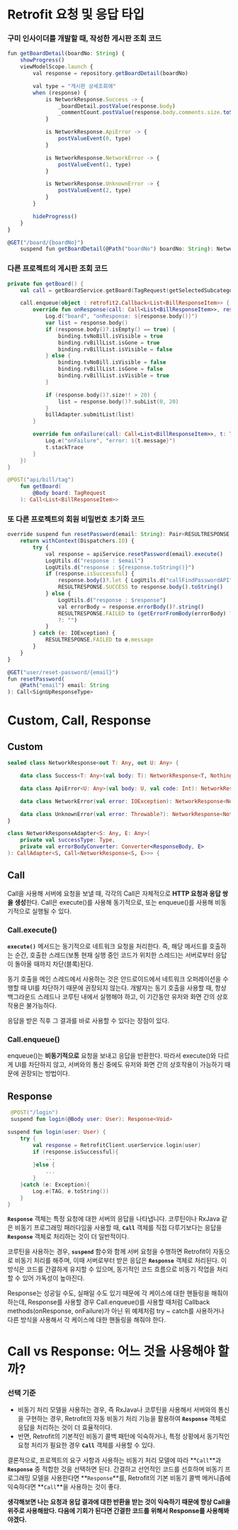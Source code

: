 # Retrofit 요청 및 응답 타입

### 구미 인사이더를 개발할 때, 작성한 게시판 조회 코드
```jsx
fun getBoardDetail(boardNo: String) {
    showProgress()
    viewModelScope.launch {
        val response = repository.getBoardDetail(boardNo)

        val type = "게시판 상세조회에"
        when (response) {
            is NetworkResponse.Success -> {
                _boardDetail.postValue(response.body)
                _commentCount.postValue(response.body.comments.size.toString())
            }

            is NetworkResponse.ApiError -> {
                postValueEvent(0, type)
            }

            is NetworkResponse.NetworkError -> {
                postValueEvent(1, type)
            }

            is NetworkResponse.UnknownError -> {
                postValueEvent(2, type)
            }
        }

        hideProgress()
    }
}
```

```jsx
@GET("/board/{boardNo}")
    suspend fun getBoardDetail(@Path("boardNo") boardNo: String): NetworkResponse<BoardDetailResponse, ErrorResponse>
```

### 다른 프로젝트의 게시판 조회 코드

```kotlin
private fun getBoard() {
    val call = getBoardService.getBoard(TagRequest(getSelectedSubcategoryIds(categories)))

    call.enqueue(object : retrofit2.Callback<List<BillResponseItem>> {
        override fun onResponse(call: Call<List<BillResponseItem>>, response: Response<List<BillResponseItem>>) {
            Log.d("board", "onResponse: ${response.body()}")
            var list = response.body()
            if (response.body()?.isEmpty() == true) {
                binding.tvNoBill.isVisible = true
                binding.rvBillList.isGone = true
                binding.rvBillList.isVisible = false
            } else {
                binding.tvNoBill.isVisible = false
                binding.rvBillList.isGone = false
                binding.rvBillList.isVisible = true
            }

            if (response.body()?.size!! > 20) {
                list = response.body()?.subList(0, 20)
            }
            billAdapter.submitList(list)
        }

        override fun onFailure(call: Call<List<BillResponseItem>>, t: Throwable) {
            Log.e("onFailure", "error: ${t.message}")
            t.stackTrace
        }
    })
}
```

```kotlin
@POST("api/bill/tag")
    fun getBoard(
        @Body board: TagRequest
    ): Call<List<BillResponseItem>>
```

### 또 다른 프로젝트의 회원 비밀번호 초기화 코드

```jsx
override suspend fun resetPassword(email: String): Pair<RESULTRESPONSE, String?> {
    return withContext(Dispatchers.IO) {
        try {
            val response = apiService.resetPassword(email).execute()
            LogUtils.d("response : $email")
            LogUtils.d("response : ${response.toString()}")
            if (response.isSuccessful) {
                response.body()?.let { LogUtils.d("callFindPasswordAPI") }
                RESULTRESPONSE.SUCCESS to response.body().toString()
            } else {
                LogUtils.d("response : $response")
                val errorBody = response.errorBody()?.string()
                RESULTRESPONSE.FAILED to (getErrorFromBody(errorBody) ?: response.message()
                ?: "")
            }
        } catch (e: IOException) {
            RESULTRESPONSE.FAILED to e.message
        }
    }
}
```

```jsx
@GET("user/reset-password/{email}")
fun resetPassword(
    @Path("email") email: String
): Call<SignUpResponseType>
```




# Custom, Call, Response
## Custom

```kotlin
sealed class NetworkResponse<out T: Any, out U: Any> {

    data class Success<T: Any>(val body: T): NetworkResponse<T, Nothing>()

    data class ApiError<U: Any>(val body: U, val code: Int): NetworkResponse<Nothing, U>()

    data class NetworkError(val error: IOException): NetworkResponse<Nothing, Nothing>()

    data class UnknownError(val error: Throwable?): NetworkResponse<Nothing, Nothing>()
}
```

```kotlin
class NetworkResponseAdapter<S: Any, E: Any>(
    private val successType: Type,
    private val errorBodyConverter: Converter<ResponseBody, E>
): CallAdapter<S, Call<NetworkResponse<S, E>>> {
```

## Call

Call을 사용해 서버에 요청을 보낼 때, 각각의 Call은 자체적으로 **HTTP 요청과 응답 쌍을 생성**한다. Call은 execute()를 사용해 동기적으로, 또는 enqueue()를 사용해 비동기적으로 실행될 수 있다.

### Call.execute()

**`execute()`** 메서드는 동기적으로 네트워크 요청을 처리한다. 즉, 해당 메서드를 호출하는 순간, 호출한 스레드(보통 현재 실행 중인 코드가 위치한 스레드)는 서버로부터 응답이 돌아올 때까지 차단(블록)된다.

동기 호출을 메인 스레드에서 사용하는 것은 안드로이드에서 네트워크 오퍼레이션을 수행할 때 UI를 차단하기 때문에 권장되지 않는다. 개발자는 동기 호출을 사용할 때, 항상 백그라운드 스레드나 코루틴 내에서 실행해야 하고, 이 기간동안 유저와 화면 간의 상호작용은 불가능하다.

응답을 받은 직후 그 결과를 바로 사용할 수 있다는 장점이 있다.

### Call.enqueue()

enqueue()는 **비동기적으로** 요청을 보내고 응답을 반환한다. 따라서 execute()와 다르게 UI를 차단하지 않고, 서버와의 통신 중에도 유저와 화면 간의 상호작용이 가능하기 때문에 권장되는 방법이다.

## Response

```kotlin
 @POST("/login")
 suspend fun login(@Body user: User): Response<Void>
```

```kotlin
suspend fun login(user: User) {
	try {
    	val response = RetrofitClient.userService.login(user)
        if (response.isSuccessful){
       		...
        }else {
        	...
        }
    }catch (e: Exception){
    	Log.e(TAG, e.toString())
    }
}
```

**`Response`** 객체는 특정 요청에 대한 서버의 응답을 나타냅니다. 코루틴이나 RxJava 같은 비동기 프로그래밍 패러다임을 사용할 때, **`Call`** 객체를 직접 다루기보다는 응답을 **`Response`** 객체로 처리하는 것이 더 일반적이다.

코루틴을 사용하는 경우, **`suspend`** 함수와 함께 서버 요청을 수행하면 Retrofit이 자동으로 비동기 처리를 해주며, 이때 서버로부터 받은 응답은 **`Response`** 객체로 처리된다. 이 방식은 코드를 간결하게 유지할 수 있으며, 동기적인 코드 흐름으로 비동기 작업을 처리할 수 있어 가독성이 높아진다.

Response는 성공일 수도, 실패일 수도 있기 때문에 각 케이스에 대한 핸들링을 해줘야 하는데, Response를 사용할 경우 Call.enqueue()를 사용할 때처럼 Callback methods(onResponse, onFailure)가 아닌 위 예제처럼 try ~ catch를 사용하거나 다른 방식을 사용해서 각 케이스에 대한 핸들링을 해줘야 한다.

# **Call vs Response: 어느 것을 사용해야 할까?**

### **선택 기준**

- 비동기 처리 모델을 사용하는 경우, 즉 RxJava나 코루틴을 사용해서 서버와의 통신을 구현하는 경우, Retrofit의 자동 비동기 처리 기능을 활용하여 **`Response`** 객체로 응답을 처리하는 것이 더 효율적이다.
- 반면, Retrofit의 기본적인 비동기 콜백 패턴에 익숙하거나, 특정 상황에서 동기적인 요청 처리가 필요한 경우 **`Call`** 객체를 사용할 수 있다.

결론적으로, 프로젝트의 요구 사항과 사용하는 비동기 처리 모델에 따라 **`Call`**과 **`Response`** 중 적합한 것을 선택하면 된다. 간결하고 선언적인 코드를 선호하며 비동기 프로그래밍 모델을 사용한다면 **`Response`**를, Retrofit의 기본 비동기 콜백 메커니즘에 익숙하다면 **`Call`**을 사용하는 것이 좋다.

**생각해보면 나는 요청과 응답 결과에 대한 반환을 받는 것이 익숙하기 때문에 항상 Call을 위주로 사용해왔다. 다음에 기회가 된다면 간결한 코드를 위해서 Response를 사용해봐야겠다.**
